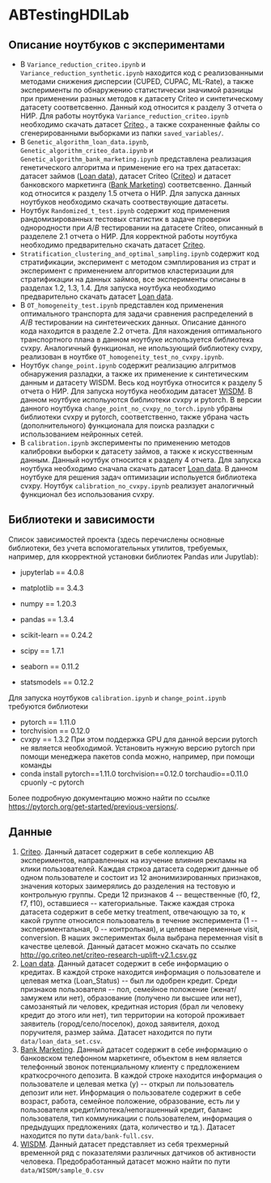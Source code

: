 # ABTestingHDILab

 ## Описание ноутбуков с экспериментами
- В `Variance_reduction_criteo.ipynb` и `Variance_reduction_synthetic.ipynb` находится код с реализованными методами снижения дисперсии (CUPED, CUPAC, ML-Rate), а также эксперименты по обнаружению статистически значимой разницы при применении разных методов к датасету Criteo и синтетическому датасету соответсвенно. Данный код относится к разделу 3 отчета о НИР. Для работы ноутбука `Variance_reduction_criteo.ipynb` необходимо скачать датасет [Criteo](https://ailab.criteo.com/criteo-uplift-prediction-dataset/)., а также сохраненные файлы со сгенерированными выборками из папки `saved_variables/`.
- В `Genetic_algorithm_loan_data.ipynb`, `Genetic_algorithm_criteo_data.ipynb` и `Genetic_algorithm_bank_marketing.ipynb` представлена реализация генетического алгоритма и применение его на трех датасетах: датасет займов ([Loan data](https://www.kaggle.com/datasets/burak3ergun/loan-data-set)), датасет Criteo ([Criteo](https://ailab.criteo.com/criteo-uplift-prediction-dataset/)) и датасет банковского маркетинга ([Bank Marketing](https://archive.ics.uci.edu/dataset/257/user+knowledge+modeling)) соответсвенно. Данный код относится к разделу 1.5 отчета о НИР. Для запуска данных ноутбуков необходимо скачать соотвествующие датасеты.
- Ноутбук `Randomized_t_test.ipynb` содержит код применения рандомизированных тестовых статистик в задаче проверки однородности при $A/B$ тестировании на датасете Criteo, описанный в разделеле 2.1 отчета о НИР. Для корректной работы ноутбука необходимо предварительно скачать датасет [Criteo](https://ailab.criteo.com/criteo-uplift-prediction-dataset/).
- `Stratification_clustering_and_optimal_sampling.ipynb` содержит код стратификации, эксперимент с методом сэмплирования из страт и эксперимент с применением алгоритмов кластеризации для стратификации на данных займов, все эксперименты описаны в разделах 1.2, 1.3, 1.4. Для запуска ноутбука необходимо предварительно скачать датасет [Loan data](https://www.kaggle.com/datasets/burak3ergun/loan-data-set).
- В `OT_homogeneity_test.ipynb` представлен код применения оптимального транспорта для задачи сравнения распределений в $A/B$ тестировании на синтетеических данных. Описание данного кода находится в разделе 2.2 отчета. Для нахождения оптимального транспортного плана в данном ноутбуке используется библиотека cvxpy. Аналогичный функционал, не ипользующий библиотеку cvxpy, реализован в ноутбке `OT_homogeneity_test_no_cvxpy.ipynb`. 
- Ноутбук `change_point.ipynb` содержит реализацию алгритмов обнаружения разладки, а также их применение к синтетическим данным и датасету WISDM. Весь код ноутбука относится к разделу 5 отчета о НИР. Для запуска ноутбука необходим датасет [WISDM](https://archive.ics.uci.edu/dataset/507/wisdm+smartphone+and+smartwatch+activity+and+biometrics+dataset). В данном ноутбуке испольуются библиотеки cvxpy и pytorch. В версии данного ноутбука `change_point_no_cvxpy_no_torch.ipynb` убраны библиотеки cvxpy и pytorch, соответственно, также убрана часть (дополнительного) функционала для поиска разладки с использованием нейронных сетей.   
- В `calibration.ipynb` эксперименты по применению методов калибровки выборки к датасету займов, а также к искусственным данным. Данный ноутбук относится к разделу 4 отчета. Для запуска ноутбука необходимо сначала скачать датасет [Loan data](https://www.kaggle.com/datasets/burak3ergun/loan-data-set). В данном ноутбуке для решения задач оптимизации испольуется библиотека cvxpy. Ноутбук `calibration_no_cvxpy.ipynb` реализует аналогичный функционал без использования cvxpy.

 ## Библиотеки и зависимости
Список зависимостей проекта (здесь перечислены основные библиотеки, без учета вспомогательных утилитов, требуемых, например, для ккорректной установки библиотек Pandas или Jupytlab):
- jupyterlab == 4.0.8

- matplotlib == 3.4.3

- numpy == 1.20.3

- pandas == 1.3.4

- scikit-learn == 0.24.2

- scipy == 1.7.1

- seaborn == 0.11.2

- statsmodels == 0.12.2

 Для запуска ноутбуков `calibration.ipynb` и `change_point.ipynb` требуются библиотеки
 - pytorch == 1.11.0
 - torchvision == 0.12.0
 - cvxpy == 1.3.2
 При этом поддержка GPU для данной версии pytorch не является необходимой. Установить нужную версию pytorch при помощи менеджера пакетов conda можно, например, при помощи команды
 - conda install pytorch==1.11.0 torchvision==0.12.0 torchaudio==0.11.0 cpuonly -c pytorch
 
 Более подробную документацию можно найти по ссылке https://pytorch.org/get-started/previous-versions/.


 
 ## Данные
 1. [Criteo](https://ailab.criteo.com/criteo-uplift-prediction-dataset/). Данный датасет содержит в себе коллекцию AB экспериментов, направленных на изучение влияния рекламы на клики пользователей. Каждая стркоа датасета содержит данные об одном пользователе и состоит из 12 анонимизированных признаков, значения которых заимерялись до разделения на тестовую и контрольную группы. Среди 12 признаков 4 -- вещественные (f0, f2, f7, f10), оставшиеся -- категориальные. Также каждая строка датасета содержит в себе метку treatment, отвечающую за то, к какой группе относился пользователь в течение эксперимента (1 -- экспериментальная, 0 -- контрольная), и целевые переменные visit, conversion. В наших экспериментах была выбрана переменная visit в качестве целевой. Данный датасет можно скачать по ссылке http://go.criteo.net/criteo-research-uplift-v2.1.csv.gz
 2. [Loan data](https://www.kaggle.com/datasets/burak3ergun/loan-data-set). Данный датасет содержит в себе информацию о кредитаx. В каждой строке находится информация о пользователе и целевая метка (Loan_Status) -- был ли одобрен кредит. Среди признаков пользователя -- пол, семейное положение (женат/замужем или нет), образование (получено ли высшее или нет), самозанятый ли человек, кредитная история (брал ли человеку кредит до этого или нет), тип территории на которой проживает заявитель (город/село/поселок), доход заявителя, доход поручителя, размер займа. Датасет находится по пути `data/loan_data_set.csv`.
 3.  [Bank Marketing](https://archive.ics.uci.edu/dataset/257/user+knowledge+modeling). Данный датасет содержит в себе информацию о банковском телефонном маркетинге, объектом в нем является телефонный звонок потенциальному клиенту с предложением краткосрочного депозита. В каждой строке находится информация о пользователе и целевая метка (y) -- открыл ли пользователь депозит или нет. Информация о пользователе содержит в себе возраст, работа, семейное положение, образование, есть ли у пользователя кредит/ипотека/непогашенный кредит, баланс пользователя, тип коммуникации с пользователем, информация о предыдущих предложениях (дата, количество и тд.). Датасет находится по пути `data/bank-full.csv`.
 4.  [WISDM](https://archive.ics.uci.edu/dataset/507/wisdm+smartphone+and+smartwatch+activity+and+biometrics+dataset). Данный датасет представляет из себя трехмерный временной ряд с показателями различных датчиков об активности человека. Предобработанный датасет можно найти по пути `data/WISDM/sample_0.csv`
